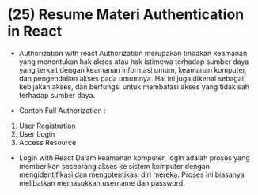 # (25) Resume Materi Authentication in React

- Authorization with react
  Authorization merupakan tindakan keamanan yang menentukan hak akses atau hak istimewa terhadap sumber daya yang terkait dengan keamanan informasi umum, keamanan komputer, dan pengendalian akses pada umumnya. Hal ini juga dikenal sebagai kebijakan akses, dan berfungsi untuk membatasi akses yang tidak sah terhadap sumber daya.

- Contoh Full Authorization :
1. User Registration
2. User Login
3. Access Resource

- Login with React
  Dalam keamanan komputer, login adalah proses yang memberikan seseorang akses ke sistem komputer dengan mengidentifikasi dan mengotentikasi diri mereka. Proses ini biasanya melibatkan memasukkan username dan password.